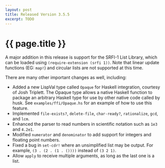 ```yaml
---
layout: post
title: Released Version 3.5.5 
excerpt: TODO
---
```

# {{ page.title }}

A major addition in this release is support for the SRFI-1 List Library, which can be loaded using `(require-extension (srfi 1))`. Note that linear update functions (EG: `map!`) and circular lists are not supported at this time.

There are many other important changes as well, including:

- Added a new LispVal type called `Opaque` for Haskell integration, courtesy of Josh Triplett. The Opaque type allows a native Haskell function to package an arbitrary Haskell type for use by other native code called by husk. See `examples/ffi/Opaque.hs` for an example of how to use this feature.
- Implemented `file-exists?`, `delete-file`, `char-ready?`, `rationalize`, `gcd`, and `lcm`.
- Enhanced the parser to read numbers in scientific notation such as `1e3` and `4.2e1`.
- Modified `numerator` and `denominator` to add support for integers and floating point numbers.
- Fixed a bug in `set-cdr!` where an unsimplified list may be output. For example, `(3 . (2 . (1 . ())))` instead of `(3 2 1)`.
- Allow `apply` to receive multiple arguments, as long as the last one is a list.
